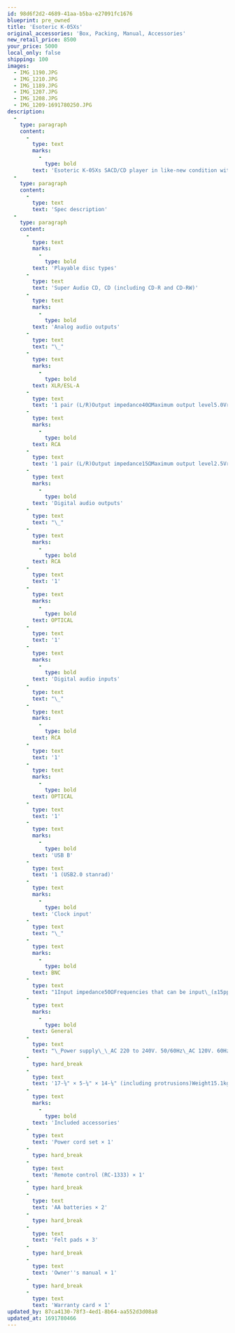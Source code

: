 ```yaml
---
id: 98d6f2d2-4689-41aa-b5ba-e27091fc1676
blueprint: pre_owned
title: 'Esoteric K-05Xs'
original_accessories: 'Box, Packing, Manual, Accessories'
new_retail_price: 8500
your_price: 5000
local_only: false
shipping: 100
images:
  - IMG_1190.JPG
  - IMG_1210.JPG
  - IMG_1189.JPG
  - IMG_1207.JPG
  - IMG_1208.JPG
  - IMG_1209-1691780250.JPG
description:
  -
    type: paragraph
    content:
      -
        type: text
        marks:
          -
            type: bold
        text: 'Esoteric K-05Xs SACD/CD player in like-new condition with original box, packing and accessories. Superb sounding player that is built exceptionally well. Best of the best!'
  -
    type: paragraph
    content:
      -
        type: text
        text: 'Spec description'
  -
    type: paragraph
    content:
      -
        type: text
        marks:
          -
            type: bold
        text: 'Playable disc types'
      -
        type: text
        text: 'Super Audio CD, CD (including CD-R and CD-RW)'
      -
        type: text
        marks:
          -
            type: bold
        text: 'Analog audio outputs'
      -
        type: text
        text: "\_"
      -
        type: text
        marks:
          -
            type: bold
        text: XLR/ESL-A
      -
        type: text
        text: '1 pair (L/R)Output impedance40ΩMaximum output level5.0Vrms (1kHz, 10kΩ loaded)'
      -
        type: text
        marks:
          -
            type: bold
        text: RCA
      -
        type: text
        text: '1 pair (L/R)Output impedance15ΩMaximum output level2.5Vrms (1kHz, 10kΩ loaded)'
      -
        type: text
        marks:
          -
            type: bold
        text: 'Digital audio outputs'
      -
        type: text
        text: "\_"
      -
        type: text
        marks:
          -
            type: bold
        text: RCA
      -
        type: text
        text: '1'
      -
        type: text
        marks:
          -
            type: bold
        text: OPTICAL
      -
        type: text
        text: '1'
      -
        type: text
        marks:
          -
            type: bold
        text: 'Digital audio inputs'
      -
        type: text
        text: "\_"
      -
        type: text
        marks:
          -
            type: bold
        text: RCA
      -
        type: text
        text: '1'
      -
        type: text
        marks:
          -
            type: bold
        text: OPTICAL
      -
        type: text
        text: '1'
      -
        type: text
        marks:
          -
            type: bold
        text: 'USB B'
      -
        type: text
        text: '1 (USB2.0 stanrad)'
      -
        type: text
        marks:
          -
            type: bold
        text: 'Clock input'
      -
        type: text
        text: "\_"
      -
        type: text
        marks:
          -
            type: bold
        text: BNC
      -
        type: text
        text: "1Input impedance50ΩFrequencies that can be input\_(±15ppm)44.1kHz, 48kHz, 88.2kHz, 96kHz, 176.4kHz, 192kHz, 10MHz, 22.5792MHz, 24.576MHzInput level\_Rectangle waveequivalent to TTL levelsSine wave0.5 to 1.0Vrms"
      -
        type: text
        marks:
          -
            type: bold
        text: General
      -
        type: text
        text: "\_Power supply\_\_AC 220 to 240V. 50/60Hz\_AC 120V. 60Hz\_AC 230V. 50HzPower consumption22WExternal dimensions\_(W×H×D)445 × 132 × 357mm"
      -
        type: hard_break
      -
        type: text
        text: '17-⅝" × 5-¼" × 14-⅛" (including protrusions)Weight15.1kg / 33-⅜ lb'
      -
        type: text
        marks:
          -
            type: bold
        text: 'Included accessories'
      -
        type: text
        text: 'Power cord set × 1'
      -
        type: hard_break
      -
        type: text
        text: 'Remote control (RC-1333) × 1'
      -
        type: hard_break
      -
        type: text
        text: 'AA batteries × 2'
      -
        type: hard_break
      -
        type: text
        text: 'Felt pads × 3'
      -
        type: hard_break
      -
        type: text
        text: 'Owner''s manual × 1'
      -
        type: hard_break
      -
        type: text
        text: 'Warranty card × 1'
updated_by: 87ca4130-78f3-4ed1-8b64-aa552d3d08a8
updated_at: 1691780466
---
```


